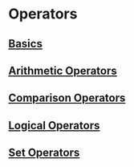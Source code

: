 # Operators

## [Basics](./1_sql-operators.md)

## [Arithmetic Operators](./2_sql-arithmetic-operators.md) 

## [Comparison Operators](./3_comparison.md) 

## [Logical Operators](./4_logical.md) 

## [Set Operators](./5_set.md) 
